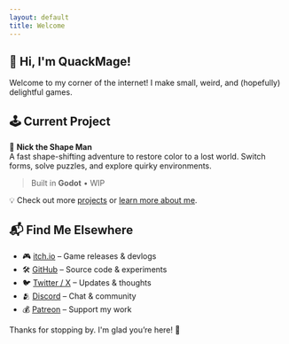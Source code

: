 ```yaml
---
layout: default
title: Welcome
---
```


<section>

## 🦆 Hi, I'm QuackMage!

Welcome to my corner of the internet!
I make small, weird, and (hopefully) delightful games.

</section>

<section>

## 🕹️ Current Project

🎨 **Nick the Shape Man**  
A fast shape-shifting adventure to restore color to a lost world. Switch forms, solve puzzles, and explore quirky environments.
> Built in **Godot** • WIP

💡 Check out more [projects](./projects) or [learn more about me](./about).

</section>

<section>

## 📬 Find Me Elsewhere

- 🎮 [itch.io](https://quackmage.itch.io) – Game releases & devlogs
- 🛠️ [GitHub](https://github.com/quackmagedev) – Source code & experiments
- 🐦 [Twitter / X](https://x.com/quackmagedev) – Updates & thoughts
- 🫂 [Discord](https://discord.gg/spekZQJ3) – Chat & community
- 💰 [Patreon](https://patreon.com/quackmage) – Support my work

</section>

<section>

Thanks for stopping by. I'm glad you’re here! 🦆

</section>
